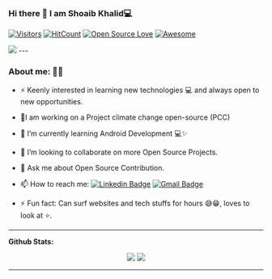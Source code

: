 
### Hi there 👋 I am  Shoaib Khalid💻 


[![Visitors](https://visitor-badge.glitch.me/badge?page_id=shoaibPython.visitor-badge)](https://github.com/shoaibPython)
[![HitCount](http://hits.dwyl.com/shoaibKhalid/https://githubcom/Shoaibpython/ShoaibPython.svg)](http://hits.dwyl.com/shoaibKhalid/https://githubcom/Shoaibpython/ShoaibPython)
[![Open Source Love](https://badges.frapsoft.com/os/v2/open-source.svg?v=103)](https://github.com/shoaibPython) 
[![Awesome](https://cdn.rawgit.com/sindresorhus/awesome/d7305f38d29fed78fa85652e3a63e154dd8e8829/media/badge.svg)](https://github.com/ShoaibPython)


<!--
**shoaibPython/shoaibPython** is a ✨ _special_ ✨ repository because its `README.md` (this file) appears on your GitHub profile.
Here are some ideas to get you started:
-->

<!-- ⚡Loves Healthy Competition 👩‍💻 Lets have one! -->
<img src="https://user-images.githubusercontent.com/56650286/90770514-547f5d80-e30b-11ea-93e7-a33af321c7ff.png">
---

### About me: 🤗😀

- ⚡ Keenly interested in learning new technologies 💻  and always open to new opportunities.

- 🔭I am working on a Project climate change open-source (PCC)

- 🌱 I’m currently learning Android Development 💻✨

- 👯 I’m looking to collaborate on more Open Source Projects.

- 💬 Ask me about Open Source Contribution.

- 📫 How to reach me:    [![Linkedin Badge](https://img.shields.io/badge/-shoaibKakal-blue?style=flat-square&logo=Linkedin&logoColor=white&link=https://www.linkedin.com/in/shoaibKakal-007b7417b/)](https://www.linkedin.com/in/shoaibKakal-007b7417b/) [![Gmail Badge](https://img.shields.io/badge/-shoaibkakal-c14438?style=flat-square&logo=Gmail&logoColor=white&link=mailto:shoaibkakil@gmail.com)](mailto:shoaibkakil@gmail.com)

- ⚡ Fun fact: Can surf websites and tech stuffs for hours 😅😁, loves to look at ⭐.


---

**Github Stats:**

<p align="center">
  
  <img src="https://github-readme-stats.vercel.app/api?username=shoaibPython&hide=stars&show_icons=true&line_height=48">
  <img src="https://github-readme-stats.vercel.app/api/top-langs/?username=shoaibPython&count_private=true">

</p>

---

    





<!--
**Shoaibpython/Shoaibpython** is a ✨ _special_ ✨ repository because its `README.md` (this file) appears on your GitHub profile.

Here are some ideas to get you started:

- 🔭 I’m currently working on ...
- 🌱 I’m currently learning ...
- 👯 I’m looking to collaborate on ...
- 🤔 I’m looking for help with ...
- 💬 Ask me about ...
- 📫 How to reach me: ...
- 😄 Pronouns: ...
- ⚡ Fun fact: ...
-->
       
